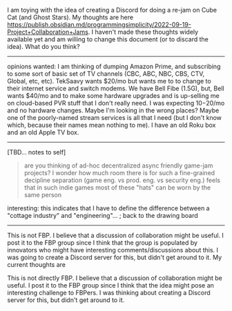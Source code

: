 I am toying with the idea of creating a Discord for doing a re-jam on Cube Cat (and Ghost Stars).  My thoughts are here https://publish.obsidian.md/programmingsimplicity/2022-09-19-Project+Collaboration+Jams.  I haven't made these thoughts widely available yet and am willing to change this document (or to discard the idea).  What do you think?

---

opinions wanted: I am thinking of dumping Amazon Prime, and subscribing to some sort of basic set of TV channels (CBC, ABC, NBC, CBS, CTV, Global, etc, etc).  TekSaavy wants $20/mo but wants me to to change to their internet service and switch modems.  We have Bell Fibe (1.5G), but, Bell wants $40/mo and to make some hardware upgrades and is up-selling me on cloud-based PVR stuff that I don't really need.  I was expecting $10-$20/mo and no hardware changes.  Maybe I'm looking in the wrong places?  Maybe one of the poorly-named stream services is all that I need (but I don't know which, because their names mean nothing to me).  I have an old Roku box and an old Apple TV box.

---

[TBD... notes to self]

> are you thinking of ad-hoc decentralized async friendly game-jam projects? I wonder how much room there is for such a fine-grained decipline separation (game eng. vs prod. eng. vs security eng.) feels that in such indie games most of these "hats" can be worn by the same person

interesting: this indicates that I have to define the difference between a "cottage industry" and "engineering"... ; back to the drawing board

---

This is not FBP.  I believe that a discussion of collaboration might be useful.  I post it to the FBP group since I think that the group is populated by innovators who might have interesting comments/discussions about this.  I was going to create a Discord server for this, but didn't get around to it.  My current thoughts are 

This is not directly FBP.  I believe that a discussion of collaboration might be useful.  I post it to the FBP group since I think that the idea might pose an interesting challenge to FBPers. I was thinking about creating a Discord server for this, but didn't get around to it.

